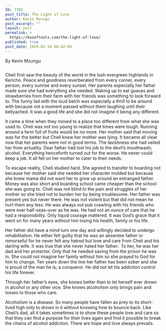 ```yaml
---
ID: 7705
post_title: The Light of Love
author: Kevin Mzungu
post_excerpt: ""
layout: post
permalink: >
  https://boxoftools.com/the-light-of-love/
published: true
post_date: 2020-02-18 08:42:00
---
```

<!-- wp:paragraph -->
<p>  By Kevin Mzungu</p>
<!-- /wp:paragraph -->

<!-- wp:image {"id":7708,"sizeSlug":"large"} -->
<figure class="wp-block-image size-large"><img src="https://boxoftools.com/wp-content/uploads/2020/01/rohan-makhecha-jw3GOzxiSkw-unsplash.jpg" alt="" class="wp-image-7708"/></figure>
<!-- /wp:image -->

<!-- wp:paragraph -->
<p>Cheli first saw the beauty of the world in the lush evergreen highlands in Kericho. Peace and goodness reverberated from every corner, every person, every sunrise and every sunset. Her parents especially her father made sure she had everything she needed. Waking up to eat guavas and strawberries from their farm with her friends was something to look forward to. The funny lad with the loud belch was especially a thrill to be around with because not a moment passed without them laughing until their bellyached. It was a good life and she did not imagine it being any different.</p>
<!-- /wp:paragraph -->

<!-- wp:paragraph -->
<p>It came a time when they moved to a place too different from what she was used to. Cheli was not too young to realize that times were tough. Running around a farm full of fruits would be no more. Her mother said that moving was for the better but Cheli knew her mother was lying. It became all clear now that her parents were not in good terms. The lavishness she had veiled her from actuality. Dear father had lost his job to the devil’s mouthwash; alcohol. Everything henceforth turned out for the worse. He never could keep a job. It all fell on her mother to cater to their needs.</p>
<!-- /wp:paragraph -->

<!-- wp:paragraph -->
<p>To escape reality, Cheli studied hard. She agreed to transfer to boarding not because her mother said she needed her character molded but because she knew mama did not want her to grow up around an estranged father. Money was also short and boarding school came cheaper than the school she was going to. Cheli was not blind to the pain and struggles of her mother so she tried not to burden her by being troublesome. Her father was present yes but never there. He was not violent but that did not mean he hurt them any less. He was always out pub crawling with his friends who were ever half-seas-over as he was. He had not an ounce of care that he had a responsibility. Only liquid courage mattered. It was God’s grace that it went on for many years without him losing his health, family or his life.</p>
<!-- /wp:paragraph -->

<!-- wp:paragraph -->
<p>Her father did have a mind turn one day and willingly decided to undergo rehabilitation. He either felt guilty that he was an absentee father or remorseful for he never felt any hatred but love and care from Cheli and his darling wife. It was true that she never hated her father.&nbsp; To her, he was her dad and her protector. Only that he needed saving from the prison he was in. She could not imagine her family without him so she prayed to God for him to change. Ten years down the line her father has been sober and she is proud of the man he is; a conqueror. He did not let his addiction control his life forever. </p>
<!-- /wp:paragraph -->

<!-- wp:paragraph -->
<p>Through
her father’s eyes, she knows better than to let herself ever drown in alcohol
or any other vice. She knows alcoholism only brings pain and losses to those
who care.</p>
<!-- /wp:paragraph -->

<!-- wp:paragraph -->
<p>Alcoholism is a disease. So many people have fallen as prey to its short-lived high only to drown in it without knowing how to bounce back. Like Cheli’s dad, all it takes sometimes is to show these people love and care so that they can find a purpose for their lives again and find it possible to break the chains of alcohol addiction. There are hope and love always prevails.</p>
<!-- /wp:paragraph -->